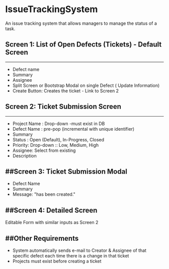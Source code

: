# IssueTrackingSystem
An issue tracking system that allows managers to manage the status of a task. 

## **Screen 1: List of Open Defects (Tickets) - Default Screen**
---
* Defect name 
* Summary 
* Assignee 
* Split Screen or Bootstrap Modal on single Defect ( Update Information)
* Create Button: Creates the ticket - Link to Screen 2 

## **Screen 2: Ticket Submission Screen**
---
* Project Name : Drop-down -must exist in DB
* Defect Name : pre-pop (incremental with unique identifier)
* Summary 
* Status : Open (Default), In-Progress, Closed 
* Priority: Drop-down :: Low, Medium, High 
* Assignee: Select from existing 
* Description 

##**Screen 3: Ticket Submission Modal**
---
* Defect Name 
* Summary 
* Message: "has been created."

##**Screen 4: Detailed Screen**
---
Editable Form with similar inputs as Screen 2

##Other Requirements
---
* System automatically sends e-mail to Creator & Assignee of that specific defect each time there is a change in that ticket
* Projects must exist before creating a ticket 